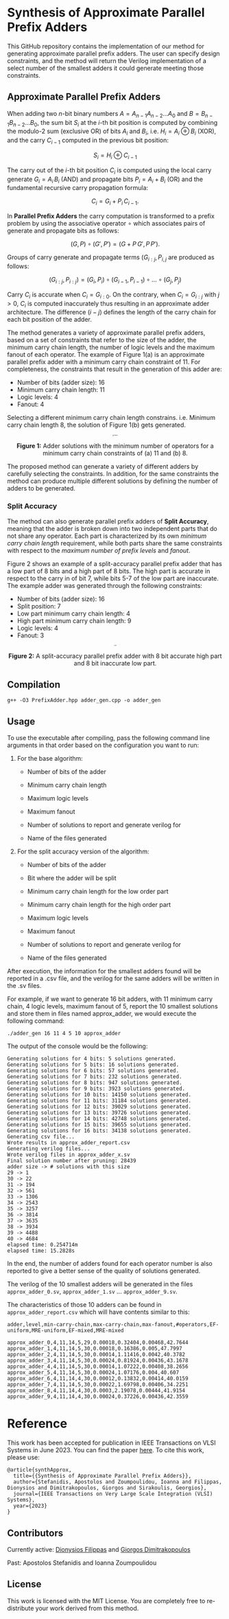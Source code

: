 #  Synthesis of Approximate Parallel Prefix Adders

This GitHub repository contains the implementation of our method for generating approximate parallel prefix adders. The user can specify design constraints, and the method will return the Verilog implementation of a select number of the smallest adders it could generate meeting those constraints.

## Approximate Parallel Prefix Adders

When adding two $n$-bit binary numbers $A = A_{n-1}A_{n-2}\ldots A_0$ and $B = B_{n-1}B_{n-2}\ldots B_0$, the sum bit $S_i$ at the $i$-th bit position is computed by combining the modulo-2 sum (exclusive OR) of bits $A_i$ and $B_i$, i.e. $H_i = A_i \oplus B_i$ (XOR), and the carry $C_{i-1}$ computed in the previous bit position: 

$$S_i = H_i \oplus C_{i-1}$$

The carry out of the $i$-th bit position $C_i$ is computed using the local carry generate $G_i = A_i\, B_i$ (AND) and propagate bits $P_i = A_i + B_i$ (OR) and the fundamental recursive carry propagation formula: 

$$C_i  = G_{i} + P_{i}\, C_{i-1}.$$

In **Parallel Prefix Adders** the carry computation is transformed to a prefix problem by using the associative operator $\circ$ which associates pairs of generate and propagate bits as follows:

$$(G, P) \circ (G', P') = (G + P\, G', P\, P').$$ 

Groups of carry generate and propagate terms $(G_{i:j},P_{i,j}$ are produced as follows:

$$(G_{i:j}, P_{i:j})=(G_i,P_i)\circ (G_{i-1},P_{i-1})\circ \ldots \circ (G_j,P_j)$$

Carry $C_i$ is accurate when $C_i = G_{i:0}$. On the contrary, when $C_i = G_{i:j}$ with $j > 0$, $C_{i}$ is computed inaccurately thus resulting in an approximate adder architecture. The difference $(i-j)$ defines the length of the carry chain for each bit position of the adder. 

The method generates a variety of approximate parallel prefix adders, based on a set of constraints that refer to the size of the adder, the minimum carry chain length, the number of logic levels and the maximum fanout of each operator. The example of Figure 1(a) is an approximate parallel prefix adder with a minimum carry chain constraint of 11. For completeness, the constraints that result in the generation of this adder are:

- Number of bits (adder size): 16
- Minimum carry chain length: 11
- Logic levels: 4
- Fanout: 4

Selecting a different minimum carry chain length constrains. i.e. Minimum carry chain length 8, the solution  of Figure 1(b) gets generated.

<p align="center">
    <img src="./figures/chains.png" alt="chains" style="zoom:20%;" />

<p align = "center">
    <b>Figure 1:</b> Adder solutions with the minimum number of operators for a minimum carry chain constraints of (a) 11 and (b) 8.
</p>


The proposed method can generate a variety of different adders by carefully selecting the constraints. In addition, for the same constraints the method can produce multiple different solutions by defining the number of adders to be generated.

### Split Accuracy

The method can also generate parallel prefix adders of **Split Accuracy**, meaning that the adder is broken down into two independent parts that do not share any operator. Each part is characterized by its own *minimum carry chain length* requirement, while both parts share the same constraints with respect to the *maximum number of prefix levels* and *fanout*.

Figure 2 shows an example of a split-accuracy parallel prefix adder that has a low part of 8 bits and a high part of 8 bits. The high part is accurate in respect to the carry in of bit 7, while bits 5-7 of the low part are inaccurate. The example adder was generated through the following constraints:

- Number of bits (adder size): 16
- Split position: 7
- Low part minimum carry chain length: 4
- High part minimum carry chain length: 9
- Logic levels: 4
- Fanout: 3

<p align="center">
    <img src="./figures/split.png" alt="split" style="zoom:15%;" />


<p align = "center">
    <b>Figure 2:</b> A split-accuracy parallel prefix adder with 8 bit accurate high part and 8 bit inaccurate low part.
</p>



## Compilation

```
g++ -O3 PrefixAdder.hpp adder_gen.cpp -o adder_gen
```

## Usage

To use the executable after compiling, pass the following command line arguments in that order based on the configuration you want to run:

1. For the base algorithm:

	- Number of bits of the adder

	- Minimum carry chain length

	- Maximum logic levels

	- Maximum fanout

	- Number of solutions to report and generate verilog for

	- Name of the files generated

2. For the split accuracy version of the algorithm:
	- Number of bits of the adder
	
	- Bit where the adder will be split
	
	- Minimum carry chain length for the low order part

	- Minimum carry chain length for the high order part

	- Maximum logic levels

	- Maximum fanout

	- Number of solutions to report and generate verilog for

	- Name of the files generated

After execution, the information for the smallest adders found will be reported in a .csv file, and the verilog for the same adders will be written in the .sv files.

For example, if we want to generate 16 bit adders, with 11 minimum carry chain, 4 logic levels, maximum fanout of 5, report the 10 smallest solutions and store them in files named approx_adder, we would execute the following command:

```
./adder_gen 16 11 4 5 10 approx_adder
```

The output of the console would be the following:

```
Generating solutions for 4 bits: 5 solutions generated.
Generating solutions for 5 bits: 16 solutions generated.
Generating solutions for 6 bits: 57 solutions generated.
Generating solutions for 7 bits: 232 solutions generated.
Generating solutions for 8 bits: 947 solutions generated.
Generating solutions for 9 bits: 3923 solutions generated.
Generating solutions for 10 bits: 14150 solutions generated.
Generating solutions for 11 bits: 31184 solutions generated.
Generating solutions for 12 bits: 39029 solutions generated.
Generating solutions for 13 bits: 39726 solutions generated.
Generating solutions for 14 bits: 42748 solutions generated.
Generating solutions for 15 bits: 39655 solutions generated.
Generating solutions for 16 bits: 34138 solutions generated.
Generating csv file...
Wrote results in approx_adder_report.csv
Generating verilog files...
Wrote verilog files in approx_adder_x.sv
Final solution number after pruning: 28439
adder size -> # solutions with this size
29 -> 1
30 -> 22
31 -> 194
32 -> 561
33 -> 1306
34 -> 2543
35 -> 3257
36 -> 3814
37 -> 3635
38 -> 3934
39 -> 4488
40 -> 4684
elapsed time: 0.254714m
elapsed time: 15.2828s
```

In the end, the number of adders found for each operator number is also reported to give a better sense of the quality of solutions generated.

The verilog of the 10 smallest adders will be generated in the files ``approx_adder_0.sv``, ``approx_adder_1.sv`` ... ``approx_adder_9.sv``.

The characteristics of those 10 adders can be found in ``approx_adder_report.csv`` which will have contents similar to this:

```
adder,level,min-carry-chain,max-carry-chain,max-fanout,#operators,EF-uniform,MRE-uniform,EF-mixed,MRE-mixed

approx_adder_0,4,11,14,5,29,0.00018,0.32404,0.00468,42.7644
approx_adder_1,4,11,14,5,30,0.00018,0.16386,0.005,47.7997
approx_adder_2,4,11,14,5,30,0.00014,1.11416,0.0042,40.3782
approx_adder_3,4,11,14,5,30,0.00024,0.81924,0.00436,43.1678
approx_adder_4,4,11,14,5,30,0.00014,1.07222,0.00408,38.2656
approx_adder_5,4,11,14,5,30,0.00024,1.07176,0.004,40.607
approx_adder_6,4,11,14,4,30,0.00012,0.13832,0.00414,40.0159
approx_adder_7,4,11,14,5,30,0.00022,1.69798,0.00406,34.2251
approx_adder_8,4,11,14,4,30,0.0003,2.19078,0.00444,41.9154
approx_adder_9,4,11,14,4,30,0.00024,0.37226,0.00436,42.3559
```

# Reference

This work has been accepted for publication in IEEE Transactions on VLSI Systems in June 2023. You can find the paper [here](https://gdimitrak.github.io/papers/TVLSI23_synthesis_approximate_prefix_adders.pdf). To cite this work, please use:

```
@article{synthApprox,
  title={{Synthesis of Approximate Parallel Prefix Adders}},
  author={Stefanidis, Apostolos and Zoumpoulidou, Ioanna and Filippas, Dionysios and Dimitrakopoulos, Giorgos and Sirakoulis, Georgios},
  journal={IEEE Transactions on Very Large Scale Integration (VLSI) Systems},
  year={2023}
}
```

## Contributors

Currently active: [Dionysios Filippas](https://github.com/dionisisfil) and [Giorgos Dimitrakopoulos](https://github.com/gdimitrak)

Past: Apostolos Stefanidis and Ioanna Zoumpoulidou

## License

This work is licensed with the MIT License. You are completely free to re-distribute your work derived from this method.
